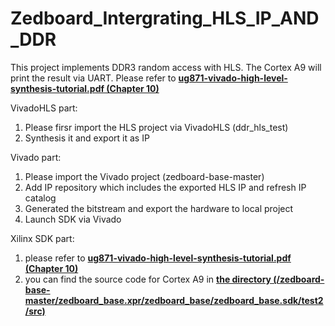 # Zedboard_Intergrating_HLS_IP_AND_DDR

This project implements DDR3 random access with HLS. The Cortex A9 will print the result via UART. Please refer to **[ug871-vivado-high-level-synthesis-tutorial.pdf (Chapter 10)](https://www.xilinx.com/support/documentation/sw_manuals/xilinx2014_2/ug871-vivado-high-level-synthesis-tutorial.pdf)**


VivadoHLS part:
1. Please firsr import the HLS project via VivadoHLS (ddr_hls_test)
2. Synthesis it and export it as IP

Vivado part:
1. Please import the Vivado project (zedboard-base-master)
2. Add IP repository which includes the exported HLS IP and refresh IP catalog
3. Generated the bitstream and export the hardware to local project
4. Launch SDK via Vivado

Xilinx SDK part:
1. please refer to **[ug871-vivado-high-level-synthesis-tutorial.pdf (Chapter 10)](https://www.xilinx.com/support/documentation/sw_manuals/xilinx2014_2/ug871-vivado-high-level-synthesis-tutorial.pdf)**
2. you can find the source code for Cortex A9 in **[the directory (/zedboard-base-master/zedboard_base.xpr/zedboard_base/zedboard_base.sdk/test2/src)](https://github.com/zslwyuan/Zedboard_Intergrating_HLS_IP_AND_DDR/tree/master/zedboard-base-master/zedboard_base.xpr/zedboard_base/zedboard_base.sdk/test2/src)**

